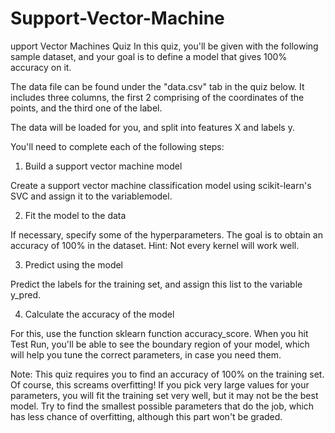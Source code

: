 # Support-Vector-Machine

upport Vector Machines Quiz
In this quiz, you'll be given with the following sample dataset, and your goal is to define a model that gives 100% accuracy on it.


The data file can be found under the "data.csv" tab in the quiz below. It includes three columns, the first 2 comprising of the coordinates of the points, and the third one of the label.

The data will be loaded for you, and split into features X and labels y.

You'll need to complete each of the following steps:
1. Build a support vector machine model

Create a support vector machine classification model using scikit-learn's SVC and assign it to the variablemodel.


2. Fit the model to the data

If necessary, specify some of the hyperparameters. The goal is to obtain an accuracy of 100% in the dataset. Hint: Not every kernel will work well.


3. Predict using the model

Predict the labels for the training set, and assign this list to the variable y_pred.


4. Calculate the accuracy of the model

For this, use the function sklearn function accuracy_score.
When you hit Test Run, you'll be able to see the boundary region of your model, which will help you tune the correct parameters, in case you need them.

Note: This quiz requires you to find an accuracy of 100% on the training set. Of course, this screams overfitting! If you pick very large values for your parameters, you will fit the training set very well, but it may not be the best model. Try to find the smallest possible parameters that do the job, which has less chance of overfitting, although this part won't be graded.
